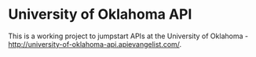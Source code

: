 University of Oklahoma API
==========================

This is a working project to jumpstart APIs at the University of Oklahoma - http://university-of-oklahoma-api.apievangelist.com/.
